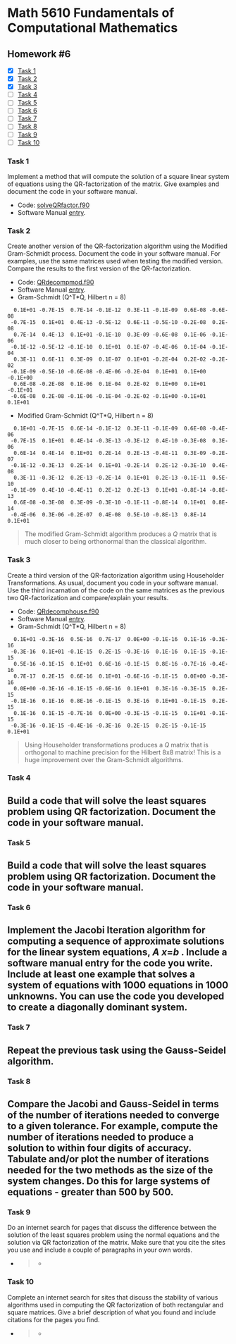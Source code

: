 # Math 5610 Fundamentals of Computational Mathematics

## Homework #6

- [x] [Task 1](#task-1)
- [x] [Task 2](#task-2)
- [x] [Task 3](#task-3)
- [ ] [Task 4](#task-4)
- [ ] [Task 5](#task-5)
- [ ] [Task 6](#task-6)
- [ ] [Task 7](#task-7)
- [ ] [Task 8](#task-8)
- [ ] [Task 9](#task-9)
- [ ] [Task 10](#task-10)

### Task 1
Implement a method that will compute the solution of a square linear system of equations using the QR-factorization of the matrix. Give examples and document the code in your software manual.
- Code: [solveQRfactor.f90](solveQRfactor.f90)
- Software Manual [entry](Software_Manual/solveQRfactor.md).


### Task 2
Create another version of the QR-factorization algorithm using the Modified Gram-Schmidt process. Document the code in your software manual. For examples, use the same matrices used when testing the modified version. Compare the results to the first version of the QR-factorization.
- Code: [QRdecompmod.f90](QRdecompmod.f90)
- Software Manual [entry](Software_Manual/QRdecompmod.md).
- Gram-Schmidt (Q^T*Q, Hilbert n = 8)

```
  0.1E+01 -0.7E-15  0.7E-14 -0.1E-12  0.3E-11 -0.1E-09  0.6E-08 -0.6E-08
 -0.7E-15  0.1E+01  0.4E-13 -0.5E-12  0.6E-11 -0.5E-10 -0.2E-08  0.2E-08
  0.7E-14  0.4E-13  0.1E+01 -0.1E-10  0.3E-09 -0.6E-08  0.1E-06 -0.1E-06
 -0.1E-12 -0.5E-12 -0.1E-10  0.1E+01  0.1E-07 -0.4E-06  0.1E-04 -0.1E-04
  0.3E-11  0.6E-11  0.3E-09  0.1E-07  0.1E+01 -0.2E-04  0.2E-02 -0.2E-02
 -0.1E-09 -0.5E-10 -0.6E-08 -0.4E-06 -0.2E-04  0.1E+01  0.1E+00 -0.1E+00
  0.6E-08 -0.2E-08  0.1E-06  0.1E-04  0.2E-02  0.1E+00  0.1E+01 -0.1E+01
 -0.6E-08  0.2E-08 -0.1E-06 -0.1E-04 -0.2E-02 -0.1E+00 -0.1E+01  0.1E+01
```
- Modified Gram-Schmidt (Q^T*Q, Hilbert n = 8)

```
  0.1E+01 -0.7E-15  0.6E-14 -0.1E-12  0.3E-11 -0.1E-09  0.6E-08 -0.4E-06
 -0.7E-15  0.1E+01  0.4E-14 -0.3E-13 -0.3E-12  0.4E-10 -0.3E-08  0.3E-06
  0.6E-14  0.4E-14  0.1E+01  0.2E-14  0.2E-13 -0.4E-11  0.3E-09 -0.2E-07
 -0.1E-12 -0.3E-13  0.2E-14  0.1E+01 -0.2E-14  0.2E-12 -0.3E-10  0.4E-08
  0.3E-11 -0.3E-12  0.2E-13 -0.2E-14  0.1E+01  0.2E-13 -0.1E-11  0.5E-10
 -0.1E-09  0.4E-10 -0.4E-11  0.2E-12  0.2E-13  0.1E+01 -0.8E-14 -0.8E-13
  0.6E-08 -0.3E-08  0.3E-09 -0.3E-10 -0.1E-11 -0.8E-14  0.1E+01  0.8E-14
 -0.4E-06  0.3E-06 -0.2E-07  0.4E-08  0.5E-10 -0.8E-13  0.8E-14  0.1E+01
```
> The modified Gram-Schmidt algorithm produces a _Q_ matrix that is much closer to being orthonormal than the classical algorithm.

### Task 3
Create a third version of the QR-factorization algorithm using Householder Transformations. As usual, document you code in your software manual. Use the third incarnation of the code on the same matrices as the previous two QR-factorization and compare/explain your results.
- Code: [QRdecomphouse.f90](QRdecomphouse.f90)
- Software Manual [entry](Software_Manual/QRdecomphouse.md).
- Gram-Schmidt (Q^T*Q, Hilbert n = 8)

```
  0.1E+01 -0.3E-16  0.5E-16  0.7E-17  0.0E+00 -0.1E-16  0.1E-16 -0.3E-16
 -0.3E-16  0.1E+01 -0.1E-15  0.2E-15 -0.3E-16  0.1E-16  0.1E-15 -0.1E-15
  0.5E-16 -0.1E-15  0.1E+01  0.6E-16 -0.1E-15  0.8E-16 -0.7E-16 -0.4E-16
  0.7E-17  0.2E-15  0.6E-16  0.1E+01 -0.6E-16 -0.1E-15  0.0E+00 -0.3E-16
  0.0E+00 -0.3E-16 -0.1E-15 -0.6E-16  0.1E+01  0.3E-16 -0.3E-15  0.2E-15
 -0.1E-16  0.1E-16  0.8E-16 -0.1E-15  0.3E-16  0.1E+01 -0.1E-15  0.2E-15
  0.1E-16  0.1E-15 -0.7E-16  0.0E+00 -0.3E-15 -0.1E-15  0.1E+01 -0.1E-15
 -0.3E-16 -0.1E-15 -0.4E-16 -0.3E-16  0.2E-15  0.2E-15 -0.1E-15  0.1E+01
```
> Using Householder transformations produces a _Q_ matrix that is orthogonal to machine precision for the Hilbert 8x8 matrix! This is a huge improvement over the Gram-Schmidt algorithms.

### Task 4
Build a code that will solve the least squares problem using QR factorization. Document the code in your software manual.
- 

### Task 5
Build a code that will solve the least squares problem using QR factorization. Document the code in your software manual.
- 

### Task 6
Implement the Jacobi Iteration algorithm for computing a sequence of approximate solutions for the linear system equations, _A_ _x_=_b_ . Include a software manual entry for the code you write. Include at least one example that solves a system of equations with 1000 equations in 1000 unknowns. You can use the code you developed to create a diagonally dominant system.
- 

### Task 7
Repeat the previous task using the Gauss-Seidel algorithm.
- 

### Task 8
Compare the Jacobi and Gauss-Seidel in terms of the number of iterations needed to converge to a given tolerance. For example, compute the number of iterations needed to produce a solution to within four digits of accuracy. Tabulate and/or plot the number of iterations needed for the two methods as the size of the system changes. Do this for large systems of equations - greater than 500 by 500.
- 


### Task 9
Do an internet search for pages that discuss the difference between the solution of the least squares problem using the normal equations and the solution via QR factorization of the matrix. Make sure that you cite the sites you use and include a couple of paragraphs in your own words.
- > 
  >
  > - 

### Task 10
Complete an internet search for sites that discuss the stability of various algorithms used in computing the QR factorization of both rectangular and square matrices. Give a brief description of what you found and include citations for the pages you find.
- > 
  >
  > - 